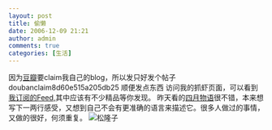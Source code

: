 ```yaml
---
layout: post
title: 偷懒
date: 2006-12-09 21:21
author: admin
comments: true
categories: [生活]
---
```

因为<a href="http://www.douban.com">豆瓣</a>要claim我自己的blog，所以发只好发个帖子 doubanclaim8d60e515a205db25
顺便发点东西
访问我的抓虾页面，可以看到<a href="http://www.zhuaxia.com/userProfile.php?customer_id=10259">我订阅的Feed,</a>其中应该有不少精品等你发现。
昨天看的<a href="http://www.douban.com/subject/1292371/">四月物语</a>很不错，本来想写下一两行感受，又想到自己不会有更准确的语言来描述它。很多人做过的事情，又做的很好，何须重复。
<img src="http://photo4.yupoo.com/20061209/224518_554015530_ifzmboct.jpg" alt="松隆子" />
